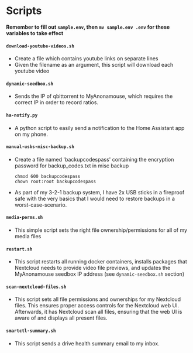 # Scripts

**Remember to fill out `sample.env`, then `mv sample.env .env` for these variables to take effect**

#### `download-youtube-videos.sh`
- Create a file which contains youtube links on separate lines
- Given the filename as an argument, this script will download each youtube video

#### `dynamic-seedbox.sh`
- Sends the IP of qbittorrent to MyAnonamouse, which requires the correct IP in order to record ratios.

#### `ha-notify.py`
- A python script to easily send a notification to the Home Assistant app on my phone.

#### `manual-usbs-misc-backup.sh`
- Create a file named 'backupcodespass' containing the encryption password for backup_codes.txt in misc backup
   ```
   chmod 600 backupcodespass
   chown root:root backupcodespass
   ```
- As part of my 3-2-1 backup system, I have 2x USB sticks in a fireproof safe with the very basics that I would need to restore backups in a worst-case-scenario.

#### `media-perms.sh`
- This simple script sets the right file ownership/permissions for all of my media files

#### `restart.sh`
- This script restarts all running docker containers, installs packages that Nextcloud needs to provide video file previews, and updates the MyAnonamouse seedbox IP address (see `dynamic-seedbox.sh` section)

#### `scan-nextcloud-files.sh`
- This script sets all file permissions and ownerships for my Nextcloud files. This ensures proper access controls for the Nextcloud web UI. Afterwards, it has Nextcloud scan all files, ensuring that the web UI is aware of and displays all present files.

#### `smartctl-summary.sh`
- This script sends a drive health summary email to my inbox.


